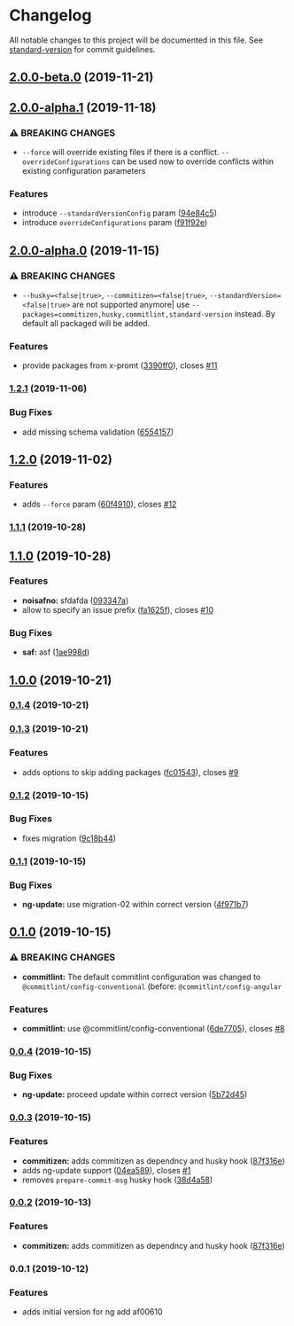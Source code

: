 # Changelog

All notable changes to this project will be documented in this file. See [standard-version](https://github.com/conventional-changelog/standard-version) for commit guidelines.

## [2.0.0-beta.0](https://github.com/d-koppenhagen/ngx-semantic-version/compare/v2.0.0-alpha.1...v2.0.0-beta.0) (2019-11-21)

## [2.0.0-alpha.1](https://github.com/d-koppenhagen/ngx-semantic-version/compare/v2.0.0-alpha.0...v2.0.0-alpha.1) (2019-11-18)


### ⚠ BREAKING CHANGES

* `--force` will override existing files if there is a conflict. `--overrideConfigurations` can be used now to override conflicts within existing configuration parameters

### Features

* introduce `--standardVersionConfig` param ([94e84c5](https://github.com/d-koppenhagen/ngx-semantic-version/commit/94e84c5b44cac887af6021508fb9ea2f8b4cb75e))
* introduce `overrideConfigurations` param ([f91f92e](https://github.com/d-koppenhagen/ngx-semantic-version/commit/f91f92eebffdfe2683c5ac6378f93810261b6d53))

## [2.0.0-alpha.0](https://github.com/d-koppenhagen/ngx-semantic-version/compare/v1.2.1...v2.0.0-alpha.0) (2019-11-15)


### ⚠ BREAKING CHANGES

* `--husky=<false|true>`, `--commitizen=<false|true>`, `--standardVersion=<false|true>` are not supported anymore| use `--packages=commitizen,husky,commitlint,standard-version` instead.
By default all packaged will be added.

### Features

* provide packages from x-promt ([3390ff0](https://github.com/d-koppenhagen/ngx-semantic-version/commit/3390ff04d803fd8829c530c0a86c2cb0f528dcb3)), closes [#11](https://github.com/d-koppenhagen/ngx-semantic-version/issues/11)

### [1.2.1](https://github.com/d-koppenhagen/ngx-semantic-version/compare/v1.2.0...v1.2.1) (2019-11-06)


### Bug Fixes

* add missing schema validation ([6554157](https://github.com/d-koppenhagen/ngx-semantic-version/commit/65541576ff55e1c857a074811fe2cefd84bd5de9))

## [1.2.0](https://github.com/d-koppenhagen/ngx-semantic-version/compare/v1.1.1...v1.2.0) (2019-11-02)


### Features

* adds `--force` param ([60f4910](https://github.com/d-koppenhagen/ngx-semantic-version/commit/60f4910d3579453c3cb581fe6362f3f57184e8d3)), closes [#12](https://github.com/d-koppenhagen/ngx-semantic-version/issues/12)

### [1.1.1](https://github.com/d-koppenhagen/ngx-semantic-version/compare/v1.1.0...v1.1.1) (2019-10-28)

## [1.1.0](https://github.com/d-koppenhagen/ngx-semantic-version/compare/v1.0.0...v1.1.0) (2019-10-28)


### Features

* **noisafno:** sfdafda ([093347a](https://github.com/d-koppenhagen/ngx-semantic-version/commit/093347a96141f03c8638a42d62e2fa42bd34c273))
* allow to specify an issue prefix ([fa1625f](https://github.com/d-koppenhagen/ngx-semantic-version/commit/fa1625fb8245edec79bf1c4eb7ffe861cf19a7b1)), closes [#10](https://github.com/d-koppenhagen/ngx-semantic-version/issues/10)


### Bug Fixes

* **saf:** asf ([1ae998d](https://github.com/d-koppenhagen/ngx-semantic-version/commit/1ae998daffba0a20c8503bfc3fb4c3056db45d41))

## [1.0.0](https://github.com/d-koppenhagen/ngx-semantic-version/compare/v0.1.4...v1.0.0) (2019-10-21)

### [0.1.4](https://github.com/d-koppenhagen/ngx-semantic-version/compare/v0.1.3...v0.1.4) (2019-10-21)

### [0.1.3](https://github.com/d-koppenhagen/ngx-semantic-version/compare/v0.1.2...v0.1.3) (2019-10-21)


### Features

* adds options to skip adding packages ([fc01543](https://github.com/d-koppenhagen/ngx-semantic-version/commit/fc01543f38548c79b2e99c8395f52446d9379004)), closes [#9](https://github.com/d-koppenhagen/ngx-semantic-version/issues/9)

### [0.1.2](https://github.com/d-koppenhagen/ngx-semantic-version/compare/v0.1.1...v0.1.2) (2019-10-15)


### Bug Fixes

* fixes migration ([9c18b44](https://github.com/d-koppenhagen/ngx-semantic-version/commit/9c18b441c653bd31593fbce5af7e39806e825698))

### [0.1.1](https://github.com/d-koppenhagen/ngx-semantic-version/compare/v0.1.0...v0.1.1) (2019-10-15)


### Bug Fixes

* **ng-update:** use migration-02 within correct version ([4f971b7](https://github.com/d-koppenhagen/ngx-semantic-version/commit/4f971b78da89b67ef37fdc76aef604891b19c248))

## [0.1.0](https://github.com/d-koppenhagen/ngx-semantic-version/compare/v0.0.4...v0.1.0) (2019-10-15)


### ⚠ BREAKING CHANGES

* **commitlint:** The default commitlint configuration was changed to `@commitlint/config-conventional` (before: `@commitlint/config-angular`

### Features

* **commitlint:** use @commitlint/config-conventional ([6de7705](https://github.com/d-koppenhagen/ngx-semantic-version/commit/6de7705c4709cc80ed7e469aded1600af432ba58)), closes [#8](https://github.com/d-koppenhagen/ngx-semantic-version/issues/8)

### [0.0.4](https://github.com/d-koppenhagen/ngx-semantic-version/compare/v0.0.3...v0.0.4) (2019-10-15)


### Bug Fixes

* **ng-update:** proceed update within correct version ([5b72d45](https://github.com/d-koppenhagen/ngx-semantic-version/commit/5b72d456109ff898ae09387d48b207ea305ca017))

### [0.0.3](https://github.com/d-koppenhagen/ngx-semantic-version/compare/v0.0.1...v0.0.3) (2019-10-15)


### Features

* **commitizen:** adds commitizen as dependncy and husky hook ([87f316e](https://github.com/d-koppenhagen/ngx-semantic-version/commit/87f316e68358ba101adfd7b22b4ebd12f456e5fa))
* adds ng-update support ([04ea589](https://github.com/d-koppenhagen/ngx-semantic-version/commit/04ea589cea711759ce5b90f4f461871c7f5f513c)), closes [#1](https://github.com/d-koppenhagen/ngx-semantic-version/issues/1)
* removes `prepare-commit-msg` husky hook ([38d4a58](https://github.com/d-koppenhagen/ngx-semantic-version/commit/38d4a58eb32ce6e29b7c3ce27be192973fd19c38))

### [0.0.2](https://github.com/d-koppenhagen/ngx-semantic-version/compare/v0.0.1...v0.0.2) (2019-10-13)


### Features

* **commitizen:** adds commitizen as dependncy and husky hook ([87f316e](https://github.com/d-koppenhagen/ngx-semantic-version/commit/87f316e68358ba101adfd7b22b4ebd12f456e5fa))

### 0.0.1 (2019-10-12)


### Features

* adds initial version for ng add af00610
